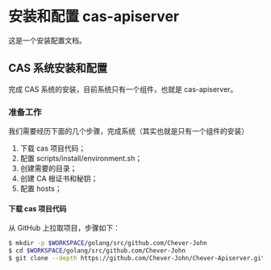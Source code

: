 # 安装和配置 cas-apiserver

这是一个安装配置文档。

## CAS 系统安装和配置

完成 CAS 系统的安装，目前系统只有一个组件，也就是 cas-apiserver。

### 准备工作

我们需要经历下面的几个步骤，完成系统（其实也就是只有一个组件的安装）

1. 下载 cas 项目代码；
2. 配置 scripts/install/environment.sh；
3. 创建需要的目录；
4. 创建 CA 根证书和秘钥；
5. 配置 hosts；

#### 下载 cas 项目代码

从 GitHub 上拉取项目，步骤如下：

```bash
$ mkdir -p $WORKSPACE/golang/src/github.com/Chever-John
$ cd $WORKSPACE/golang/src/github.com/Chever-John
$ git clone --depth https://github.com/Chever-John/Chever-Apiserver.git
```

